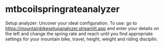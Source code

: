 # mtbcoilspringrateanalyzer
Setup analyzer: Uncover your ideal configuration.  To use: go to https://mountainbikesetupanalyzer.streamlit.app and enter your details on the left and change the spring rate and reach until you find appropriate settings for your mountain bike, travel, height, weight and riding disciplin.


